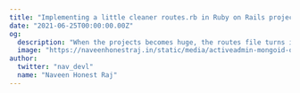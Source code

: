 ```yaml
---
title: "Implementing a little cleaner routes.rb in Ruby on Rails project"
date: "2021-06-25T00:00:00.00Z"
og:
  description: "When the projects becomes huge, the routes file turns into a huge monster. Though rarely it is used, still providing a way to group them into neat & smaller meaningful chunks introduced a little more clarity."
  image: "https://naveenhonestraj.in/static/media/activeadmin-mongoid-og.png"
author:
  twitter: "nav_devl"
  name: "Naveen Honest Raj"
---
```

